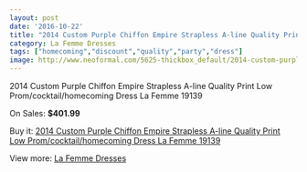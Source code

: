 ```yaml
---
layout: post
date: '2016-10-22'
title: "2014 Custom Purple Chiffon Empire Strapless A-line Quality Print Low Prom/cocktail/homecoming Dress La Femme 19139"
category: La Femme Dresses
tags: ["homecoming","discount","quality","party","dress"]
image: http://www.neoformal.com/5625-thickbox_default/2014-custom-purple-chiffon-empire-strapless-a-line-quality-print-low-prom-cocktail-homecoming-dress-la-femme-19139.jpg
---
```

2014 Custom Purple Chiffon Empire Strapless A-line Quality Print Low Prom/cocktail/homecoming Dress La Femme 19139

On Sales: **$401.99**
<a href="https://www.neoformal.com/en/la-femme-dresses/2050-2014-custom-purple-chiffon-empire-strapless-a-line-quality-print-low-prom-cocktail-homecoming-dress-la-femme-19139.html"><amp-img layout="responsive" width="600" height="600" src="//www.neoformal.com/5625-thickbox_default/2014-custom-purple-chiffon-empire-strapless-a-line-quality-print-low-prom-cocktail-homecoming-dress-la-femme-19139.jpg" alt="2014 Custom Purple Chiffon Empire Strapless A-line Quality Print Low Prom/cocktail/homecoming Dress La Femme 19139 0" /></a>
<a href="https://www.neoformal.com/en/la-femme-dresses/2050-2014-custom-purple-chiffon-empire-strapless-a-line-quality-print-low-prom-cocktail-homecoming-dress-la-femme-19139.html"><amp-img layout="responsive" width="600" height="600" src="//www.neoformal.com/5626-thickbox_default/2014-custom-purple-chiffon-empire-strapless-a-line-quality-print-low-prom-cocktail-homecoming-dress-la-femme-19139.jpg" alt="2014 Custom Purple Chiffon Empire Strapless A-line Quality Print Low Prom/cocktail/homecoming Dress La Femme 19139 1" /></a>

Buy it: [2014 Custom Purple Chiffon Empire Strapless A-line Quality Print Low Prom/cocktail/homecoming Dress La Femme 19139](https://www.neoformal.com/en/la-femme-dresses/2050-2014-custom-purple-chiffon-empire-strapless-a-line-quality-print-low-prom-cocktail-homecoming-dress-la-femme-19139.html "2014 Custom Purple Chiffon Empire Strapless A-line Quality Print Low Prom/cocktail/homecoming Dress La Femme 19139")

View more: [La Femme Dresses](https://www.neoformal.com/en/16-la-femme-dresses "La Femme Dresses")